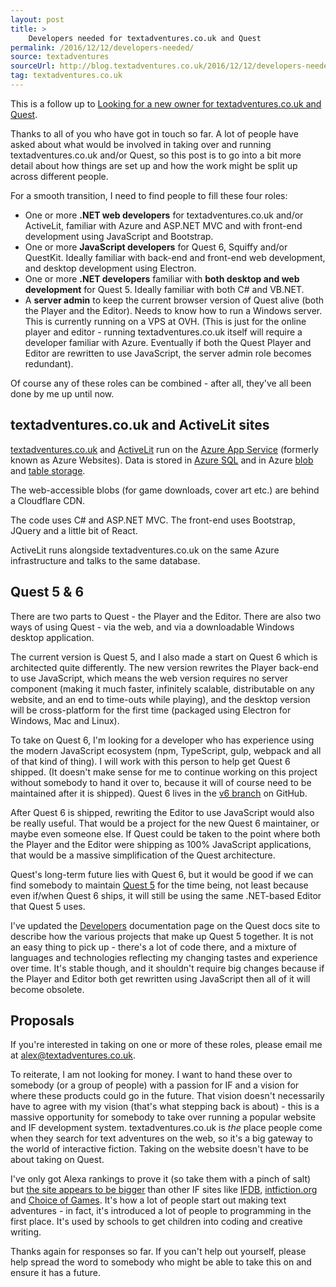 ```yaml
---
layout: post
title: >
    Developers needed for textadventures.co.uk and Quest
permalink: /2016/12/12/developers-needed/
source: textadventures
sourceUrl: http://blog.textadventures.co.uk/2016/12/12/developers-needed/
tag: textadventures.co.uk
---
```

This is a follow up to <a href="/2016/12/07/looking-for-a-new-owner-for-textadventures-co-uk-and-quest/">Looking for a new owner for textadventures.co.uk and Quest</a>.

Thanks to all of you who have got in touch so far. A lot of people have asked about what would be involved in taking over and running textadventures.co.uk and/or Quest, so this post is to go into a bit more detail about how things are set up and how the work might be split up across different people.

For a smooth transition, I need to find people to fill these four roles:
<ul>
	<li>One or more <strong>.NET web developers</strong> for textadventures.co.uk and/or ActiveLit, familiar with Azure and ASP.NET MVC and with front-end development using JavaScript and Bootstrap.</li>
	<li>One or more <strong>JavaScript developers</strong> for Quest 6, Squiffy and/or QuestKit. Ideally familiar with back-end and front-end web development, and desktop development using Electron.</li>
	<li>One or more <strong>.NET developers</strong> familiar with <strong>both desktop and web development</strong> for Quest 5. Ideally familiar with both C# and VB.NET.</li>
	<li>A <strong>server admin</strong> to keep the current browser version of Quest alive (both the Player and the Editor). Needs to know how to run a Windows server. This is currently running on a VPS at OVH. (This is just for the online player and editor - running textadventures.co.uk itself will require a developer familiar with Azure. Eventually if both the Quest Player and Editor are rewritten to use JavaScript, the server admin role becomes redundant).</li>
</ul>
Of course any of these roles can be combined - after all, they've all been done by me up until now.
<h2>textadventures.co.uk and ActiveLit sites</h2>
<a href="http://textadventures.co.uk">textadventures.co.uk</a> and <a href="http://activelit.com">ActiveLit</a> run on the <a href="https://azure.microsoft.com/en-gb/services/app-service/">Azure App Service</a> (formerly known as Azure Websites). Data is stored in <a href="https://azure.microsoft.com/en-gb/services/sql-database/">Azure SQL</a> and in Azure <a href="https://azure.microsoft.com/en-gb/services/storage/blobs/">blob</a> and <a href="https://azure.microsoft.com/en-gb/services/storage/tables/">table storage</a>.

The web-accessible blobs (for game downloads, cover art etc.) are behind a Cloudflare CDN.

The code uses C# and ASP.NET MVC. The front-end uses Bootstrap, JQuery and a little bit of React.

ActiveLit runs alongside textadventures.co.uk on the same Azure infrastructure and talks to the same database.
<h2>Quest 5 &amp; 6</h2>
There are two parts to Quest - the Player and the Editor. There are also two ways of using Quest - via the web, and via a downloadable Windows desktop application.

The current version is Quest 5, and I also made a start on Quest 6 which is architected quite differently. The new version rewrites the Player back-end to use JavaScript, which means the web version requires no server component (making it much faster, infinitely scalable, distributable on any website, and an end to time-outs while playing), and the desktop version will be cross-platform for the first time (packaged using Electron for Windows, Mac and Linux).

To take on Quest 6, I'm looking for a developer who has experience using the modern JavaScript ecosystem (npm, TypeScript, gulp, webpack and all of that kind of thing). I will work with this person to help get Quest 6 shipped. (It doesn't make sense for me to continue working on this project without somebody to hand it over to, because it will of course need to be maintained after it is shipped). Quest 6 lives in the <a href="https://github.com/textadventures/quest/tree/v6">v6 branch</a> on GitHub.

After Quest 6 is shipped, rewriting the Editor to use JavaScript would also be really useful. That would be a project for the new Quest 6 maintainer, or maybe even someone else. If Quest could be taken to the point where both the Player and the Editor were shipping as 100% JavaScript applications, that would be a massive simplification of the Quest architecture.

Quest's long-term future lies with Quest 6, but it would be good if we can find somebody to maintain <a href="https://github.com/textadventures/quest">Quest 5</a> for the time being, not least because even if/when Quest 6 ships, it will still be using the same .NET-based Editor that Quest 5 uses.

I've updated the <a href="http://docs.textadventures.co.uk/quest/developers.html">Developers</a> documentation page on the Quest docs site to describe how the various projects that make up Quest 5 together. It is not an easy thing to pick up - there's a lot of code there, and a mixture of languages and technologies reflecting my changing tastes and experience over time. It's stable though, and it shouldn't require big changes because if the Player and Editor both get rewritten using JavaScript then all of it will become obsolete.
<h2>Proposals</h2>
If you're interested in taking on one or more of these roles, please email me at <a href="mailto:alex@textadventures.co.uk">alex@textadventures.co.uk</a>.

To reiterate, I am not looking for money. I want to hand these over to somebody (or a group of people) with a passion for IF and a vision for where these products could go in the future. That vision doesn't necessarily have to agree with my vision (that's what stepping back is about) - this is a massive opportunity for somebody to take over running a popular website and IF development system. textadventures.co.uk is <em>the</em> place people come when they search for text adventures on the web, so it's a big gateway to the world of interactive fiction. Taking on the website doesn't have to be about taking on Quest.

I've only got Alexa rankings to prove it (so take them with a pinch of salt) but <a href="http://www.alexa.com/siteinfo/textadventures.co.uk">the site appears to be bigger</a> than other IF sites like <a href="http://www.alexa.com/siteinfo/tads.org">IFDB</a>, <a href="http://www.alexa.com/siteinfo/intfiction.org">intfiction.org</a> and <a href="http://www.alexa.com/siteinfo/choiceofgames.com">Choice of Games</a>. It's how a lot of people start out making text adventures - in fact, it's introduced a lot of people to programming in the first place. It's used by schools to get children into coding and creative writing.

Thanks again for responses so far. If you can't help out yourself, please help spread the word to somebody who might be able to take this on and ensure it has a future.